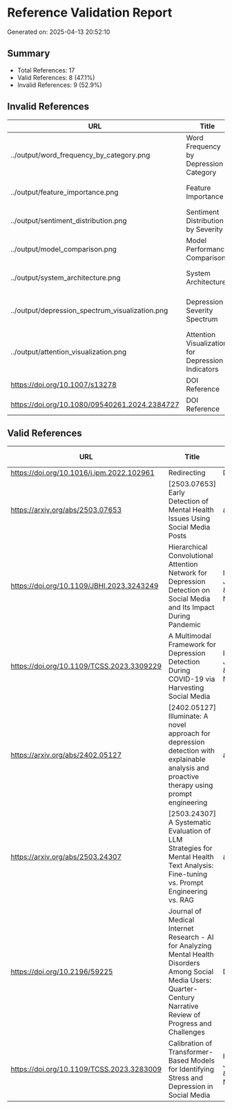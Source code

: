 # Reference Validation Report
Generated on: 2025-04-13 20:52:10

## Summary
- Total References: 17
- Valid References: 8 (47.1%)
- Invalid References: 9 (52.9%)

## Invalid References

| URL | Title | Type | Status | Error |
|-----|-------|------|--------|-------|
| ../output/word_frequency_by_category.png | Word Frequency by Depression Category | Inline | Error | Invalid URL '../output/word_frequency_by_category.png': No scheme supplied. Perhaps you meant https://../output/word_frequency_by_category.png? |
| ../output/feature_importance.png | Feature Importance | Inline | Error | Invalid URL '../output/feature_importance.png': No scheme supplied. Perhaps you meant https://../output/feature_importance.png? |
| ../output/sentiment_distribution.png | Sentiment Distribution by Severity | Inline | Error | Invalid URL '../output/sentiment_distribution.png': No scheme supplied. Perhaps you meant https://../output/sentiment_distribution.png? |
| ../output/model_comparison.png | Model Performance Comparison | Inline | Error | Invalid URL '../output/model_comparison.png': No scheme supplied. Perhaps you meant https://../output/model_comparison.png? |
| ../output/system_architecture.png | System Architecture | Inline | Error | Invalid URL '../output/system_architecture.png': No scheme supplied. Perhaps you meant https://../output/system_architecture.png? |
| ../output/depression_spectrum_visualization.png | Depression Severity Spectrum | Inline | Error | Invalid URL '../output/depression_spectrum_visualization.png': No scheme supplied. Perhaps you meant https://../output/depression_spectrum_visualization.png? |
| ../output/attention_visualization.png | Attention Visualization for Depression Indicators | Inline | Error | Invalid URL '../output/attention_visualization.png': No scheme supplied. Perhaps you meant https://../output/attention_visualization.png? |
| https://doi.org/10.1007/s13278 | DOI Reference | DOI | 404 | HTTP Error: 404 |
| https://doi.org/10.1080/09540261.2024.2384727 | DOI Reference | DOI | 403 | HTTP Error: 403 |

## Valid References

| URL | Title | Type | Response Time (s) |
|-----|-------|------|------------------|
| https://doi.org/10.1016/j.ipm.2022.102961 | Redirecting | DOI | 0.261598 |
| https://arxiv.org/abs/2503.07653 | [2503.07653] Early Detection of Mental Health Issues Using Social Media Posts | arXiv | 0.121382 |
| https://doi.org/10.1109/JBHI.2023.3243249 | Hierarchical Convolutional Attention Network for Depression Detection on Social Media and Its Impact During Pandemic | IEEE Journals & Magazine | IEEE Xplore | DOI | 0.347811 |
| https://doi.org/10.1109/TCSS.2023.3309229 | A Multimodal Framework for Depression Detection During COVID-19 via Harvesting Social Media | IEEE Journals & Magazine | IEEE Xplore | DOI | 0.349224 |
| https://arxiv.org/abs/2402.05127 | [2402.05127] Illuminate: A novel approach for depression detection with explainable analysis and proactive therapy using prompt engineering | arXiv | 0.131087 |
| https://arxiv.org/abs/2503.24307 | [2503.24307] A Systematic Evaluation of LLM Strategies for Mental Health Text Analysis: Fine-tuning vs. Prompt Engineering vs. RAG | arXiv | 0.122826 |
| https://doi.org/10.2196/59225 | Journal of Medical Internet Research - AI for Analyzing Mental Health Disorders Among Social Media Users: Quarter-Century Narrative Review of Progress and Challenges | DOI | 0.342743 |
| https://doi.org/10.1109/TCSS.2023.3283009 | Calibration of Transformer-Based Models for Identifying Stress and Depression in Social Media | IEEE Journals & Magazine | IEEE Xplore | DOI | 0.315408 |

